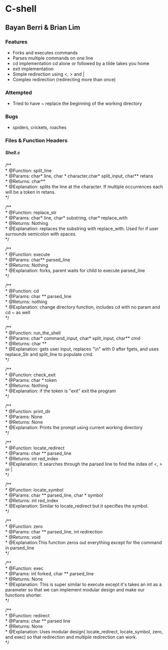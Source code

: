 # C-shell
## Bayan Berri & Brian Lim

### Features
* Forks and executes commands
* Parses multiple commands on one line
* cd implementation cd alone or followed by a tilde takes you home
* exit implementation
* Simple redirection using <, > and |
* Complex redirection (redirecting more than once)

### Attempted
* Tried to have ~ replace the beginning of the working directory

### Bugs
* spiders, crickets, roaches

### Files & Function Headers
##### Shell.c

/**  
 \* @Function: split_line  
 \* @Params: char* line, char * character,char* split_input, char** retans  
 \* @Returns: char**  
 \* @Explanation: splits the line at the character. If multiple occurrences each will be a token in retans.  
 */

/**  
 \* @Function: replace_str  
 \* @Params: char* line, char* substring, char* replace_with  
 \* @Returns: Nothing  
 \* @Explanation: replaces the substring with replace_with. Used for if user surrounds semicolon with spaces.  
 */

/**  
 \* @Function: execute  
 \* @Params: char** parsed_line  
 \* @Returns: Nothing  
 \* @Explanation: forks, parent waits for child to execute parsed_line  
 */

/**  
 \* @Function: cd  
 \* @Params: char ** parsed_line  
 \* @Returns: nothing  
 \* @Explanation: change directory function, includes cd with no param and cd ~ as well  
 */

/**  
 \* @Function: run_the_shell  
 \* @Params: char* command_input, char* split_input, char** cmd  
 \* @Returns: char **  
 \* @Explanation: gets user input, replaces "\n" with 0 after fgets, and uses replace_Str and split_line to populate cmd.  
 */

/**  
 \* @Function: check_exit  
 \* @Params: char * token  
 \* @Returns: Nothing  
 \* @Explanation: if the token is "exit" exit the program  
 */

/**  
 \* @Function: print_dir  
 \* @Params: None  
 \* @Returns: None  
 \* @Explanation: Prints the prompt using current working directory  
 */

/**  
 \* @Function: locate_redirect  
 \* @Params: char ** parsed_line  
 \* @Returns: int red_index  
 \* @Explanation: It searches through the parsed line to find the index of <, > or |  
 */

/**  
 \* @Function: locate_symbol  
 \* @Params: char ** parsed_line, char * symbol  
 \* @Returns: int red_index  
 \* @Explanation: Similar to locate_redirect but it specifies the symbol.  
 */

/**  
 \* @Function: zero  
 \* @Params: char ** parsed_line, int redirection  
 \* @Returns: void  
 \* @Explanation:This function zeros out everything except for the command in parsed_line  
 */

/**  
 \* @Function: exec  
 \* @Params: int forked, char ** parsed_line  
 \* @Returns: None  
 \* @Explanation: This is super similar to execute except it's takes an int as a parameter so that we can implement modular design and make our functions shorter.  
 */

/**  
 \* @Function: redirect  
 \* @Params: char ** parsed line  
 \* @Returns: None  
 \* @Explanation: Uses modular design( locate_redirect, locate_symbol, zero, and exec) so that redirection and multiple redirection can work.  
 */
